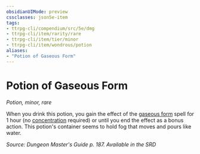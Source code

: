 ```yaml
---
obsidianUIMode: preview
cssclasses: json5e-item
tags:
- ttrpg-cli/compendium/src/5e/dmg
- ttrpg-cli/item/rarity/rare
- ttrpg-cli/item/tier/minor
- ttrpg-cli/item/wondrous/potion
aliases: 
- "Potion of Gaseous Form"
---
```

# Potion of Gaseous Form
*Potion, minor, rare*  



When you drink this potion, you gain the effect of the [gaseous form](/3-Mechanics/CLI/Compendium/spells/gaseous-form.md) spell for 1 hour (no [concentration](/3-Mechanics/CLI/Rules/conditions.md#Concentration) required) or until you end the effect as a bonus action. This potion's container seems to hold fog that moves and pours like water.

*Source: Dungeon Master's Guide p. 187. Available in the <span title='Systems Reference Document (5.1)'>SRD</span>*
